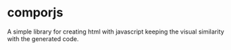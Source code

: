 # comporjs
A simple library for creating html with javascript keeping the visual similarity with the generated code.
